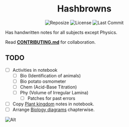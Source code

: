 <h1 align=center>Hashbrowns</h1>

<div align='center'>
 
![Reposize](https://img.shields.io/github/repo-size/SidonTheTroll/Hashbrowns?label=Repo%20Size&style=flat&logo=markdown&logoColor=FFFFFF&labelColor=%23c53f00&color=%23e8d3ad)
![License](https://img.shields.io/badge/CC_NC--ND-License?style=flat&logo=creativecommons&logoColor=white&label=License&labelColor=a71e5b&color=%23e1baad)
![Last Commit](https://img.shields.io/github/last-commit/SidonTheTroll/Hashbrowns?style=flat&logo=git&logoColor=white&label=Last%20Commit&labelColor=%23003978&color=%23f2cd81)

</div>


Has handwritten notes for all subjects except Physics.

Read [**CONTRIBUTING.md**](./CONTRIBUTING.md) for collaboration.

## TODO

- [ ] Activities in notebook 
    - [ ] Bio (Identification of animals)
    - [ ] Bio potato osmometer
    - [ ] Chem (Acid-Base Titration)
    - [ ] Phy (Volume of Irregular Lamina)
        -  [ ] Patches for past errors 
- [ ] Copy [Plant kingdom](./Biology/3-plant-kingdom.md) notes in notebook.
- [ ] Arrange [Biology diagrams](./Biology/diagrams/) chapterwise. 

![Alt](https://repobeats.axiom.co/api/embed/529b470931ea1f63dd9ad0ba8577989a531b82a9.svg "Repobeats analytics image") 
